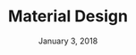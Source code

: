 ---
layout: post
date: January 3, 2018
title: Material Design
company: Google
link: https://material.io/
image: /images/systems/material.jpg
description: Material Design is a unified system that combines theory, resources, and tools for crafting digital experiences.

---